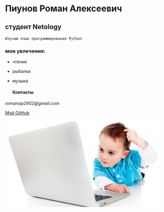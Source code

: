 # Пиунов Роман Алексеевич


## студент Netology
    Изучаю язык программирования Python
### мои увлечения:
- чтение 
- рыбалка
- музыка
  

  #### Контакты

_romanap2902@gmail.com_

[Moй GitHub](https://github.com/Pyromanchik)

  ![my photo](130556_big.jpg)